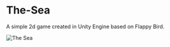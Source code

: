 # The-Sea
A simple 2d game created in Unity Engine based on Flappy Bird.

![](https://i.imgur.com/esIobWWg.png "The Sea")
